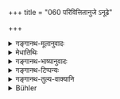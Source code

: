 +++
title = "060 परिवित्तितानुजे ऽनूढे"

+++

<details><summary>गङ्गानथ-मूलानुवादः</summary>

Allowing oneself to be superseded in marriage by his younger brother, superseding by the younger one’s elder brother in marriage, and the giving of one’s daughter to, or sacrificing for, these two;—(60)
</details>

<details><summary>मेधातिथिः</summary>

**अनुजः** कनीयान् भ्राता । **तयोर्** **याजनं** विवाहे दर्शपूर्णमासादौ वार्त्विज्यम् ॥ ११.६० ॥
</details>

<details><summary>गङ्गानथ-भाष्यानुवादः</summary>

‘*Younger*’— younger brother.

‘*Sacrificing for these two*’—*i.e*., officiating as priest for them at the *Darśa-pūrṇamāsa* and other sacrifices.—(60)
</details>

<details><summary>गङ्गानथ-टिप्पन्यः</summary>

This verse is quoted in *Prāyaścittaviveka* (p. 192), which has the
following notes—‘*Parivittitā*’, of the elder brother who remains
without wife and fire while his younger brother has taken
both,—‘*parivedana*’ of the younger brother, in the said
circumstances,—‘*ca*’ indicates that these two ‘offences’ apply in the
case of *sisters* also,—the marrying of one’s daughter to either of the
two persons just mentioned,—and officiating as priest at marriages and
other rites of the said two persons.
</details>

<details><summary>गङ्गानथ-तुल्य-वाक्यानि</summary>

**(verses 11.58-66)  
**

See Comparative notes for [Verse
11.58].
</details>

<details><summary>Bühler</summary>

061	Allowing one's younger brother to marry first, marrying before one's elder brother, giving a daughter to, or sacrificing for, (either brother),
</details>
